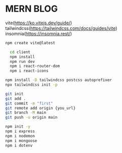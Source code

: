 # MERN BLOG



vite(https://ko.vitejs.dev/guide/)
tailwindcss(https://tailwindcss.com/docs/guides/vite)
insomnia(https://insomnia.rest/)

```bash
npm create vite@latest

  cd client  
  npm install
  npm run dev
  npm i react-router-dom
  npm i react-icons
```

```bash
npm install -D tailwindcss postcss autoprefixer
npx tailwindcss init -p
```

```bash
git init
git add .
git commit -m "first"
git remote add origin {you_url}
git branch -M main
git push -u origin main
```

```bash
npm init -y
npm i express
npm i nodemon
npm i mongoose
npm i dotenv
```